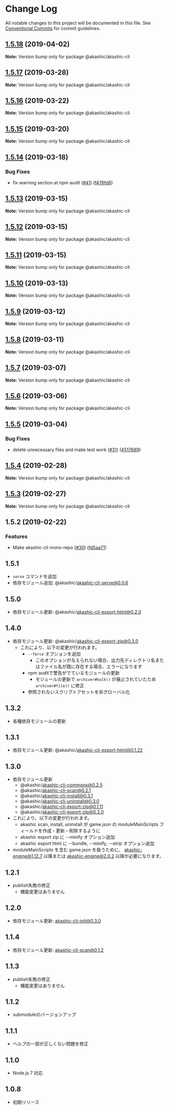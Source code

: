 # Change Log

All notable changes to this project will be documented in this file.
See [Conventional Commits](https://conventionalcommits.org) for commit guidelines.

## [1.5.18](https://github-com-akashic-cli/akashic-games/akashic-cli/compare/@akashic/akashic-cli@1.5.17...@akashic/akashic-cli@1.5.18) (2019-04-02)

**Note:** Version bump only for package @akashic/akashic-cli





## [1.5.17](https://github-com-akashic-cli/akashic-games/akashic-cli/compare/@akashic/akashic-cli@1.5.16...@akashic/akashic-cli@1.5.17) (2019-03-28)

**Note:** Version bump only for package @akashic/akashic-cli





## [1.5.16](https://github-com-akashic-cli/akashic-games/akashic-cli/compare/@akashic/akashic-cli@1.5.15...@akashic/akashic-cli@1.5.16) (2019-03-22)

**Note:** Version bump only for package @akashic/akashic-cli





## [1.5.15](https://github-com-akashic-cli/akashic-games/akashic-cli/compare/@akashic/akashic-cli@1.5.14...@akashic/akashic-cli@1.5.15) (2019-03-20)

**Note:** Version bump only for package @akashic/akashic-cli





## [1.5.14](https://github-com-akashic-cli/akashic-games/akashic-cli/compare/@akashic/akashic-cli@1.5.13...@akashic/akashic-cli@1.5.14) (2019-03-18)


### Bug Fixes

* fix warning section at npm audit ([#41](https://github-com-akashic-cli/akashic-games/akashic-cli/issues/41)) ([f476fd8](https://github-com-akashic-cli/akashic-games/akashic-cli/commit/f476fd8))





## [1.5.13](https://github-com-akashic-cli/akashic-games/akashic-cli/compare/@akashic/akashic-cli@1.5.12...@akashic/akashic-cli@1.5.13) (2019-03-15)

**Note:** Version bump only for package @akashic/akashic-cli





## [1.5.12](https://github-com-akashic-cli/akashic-games/akashic-cli/compare/@akashic/akashic-cli@1.5.11...@akashic/akashic-cli@1.5.12) (2019-03-15)

**Note:** Version bump only for package @akashic/akashic-cli





## [1.5.11](https://github-com-akashic-cli/akashic-games/akashic-cli/compare/@akashic/akashic-cli@1.5.10...@akashic/akashic-cli@1.5.11) (2019-03-15)

**Note:** Version bump only for package @akashic/akashic-cli





## [1.5.10](https://github-com-akashic-cli/akashic-games/akashic-cli/compare/@akashic/akashic-cli@1.5.9...@akashic/akashic-cli@1.5.10) (2019-03-13)

**Note:** Version bump only for package @akashic/akashic-cli





## [1.5.9](https://github-com-akashic-cli/akashic-games/akashic-cli/compare/@akashic/akashic-cli@1.5.8...@akashic/akashic-cli@1.5.9) (2019-03-12)

**Note:** Version bump only for package @akashic/akashic-cli





## [1.5.8](https://github-com-akashic-cli/akashic-games/akashic-cli/compare/@akashic/akashic-cli@1.5.7...@akashic/akashic-cli@1.5.8) (2019-03-11)

**Note:** Version bump only for package @akashic/akashic-cli





## [1.5.7](https://github-com-akashic-cli/akashic-games/akashic-cli/compare/@akashic/akashic-cli@1.5.6...@akashic/akashic-cli@1.5.7) (2019-03-07)

**Note:** Version bump only for package @akashic/akashic-cli





## [1.5.6](https://github-com-akashic-cli/akashic-games/akashic-cli/compare/@akashic/akashic-cli@1.5.5...@akashic/akashic-cli@1.5.6) (2019-03-06)

**Note:** Version bump only for package @akashic/akashic-cli





## [1.5.5](https://github-com-akashic-cli/akashic-games/akashic-cli/compare/@akashic/akashic-cli@1.5.4...@akashic/akashic-cli@1.5.5) (2019-03-04)


### Bug Fixes

* delete unnecessary files and make test work ([#31](https://github-com-akashic-cli/akashic-games/akashic-cli/issues/31)) ([4517689](https://github-com-akashic-cli/akashic-games/akashic-cli/commit/4517689))





## [1.5.4](https://github-com-akashic-cli/akashic-games/akashic-cli/compare/@akashic/akashic-cli@1.5.3...@akashic/akashic-cli@1.5.4) (2019-02-28)

**Note:** Version bump only for package @akashic/akashic-cli





## [1.5.3](https://github-com-akashic-cli/akashic-games/akashic-cli/compare/@akashic/akashic-cli@1.5.2...@akashic/akashic-cli@1.5.3) (2019-02-27)

**Note:** Version bump only for package @akashic/akashic-cli





## 1.5.2 (2019-02-22)


### Features

* Make akashic-cli mono-repo ([#30](https://github-com-akashic-cli/akashic-games/akashic-cli/issues/30)) ([fd5aa71](https://github-com-akashic-cli/akashic-games/akashic-cli/commit/fd5aa71))





## 1.5.1
* `serve` コマンドを追加
* 依存モジュール追加: @akashic/akashic-cli-serve@0.0.6

## 1.5.0
* 依存モジュール更新: @akashic/akashic-cli-export-html@0.2.0

## 1.4.0
* 依存モジュール更新: @akashic/akashic-cli-export-zip@0.3.0
  * これにより、以下の変更が行われます。
    * `--force` オプションを追加
      * このオプションが与えられない場合、出力先ディレクトリ名またはファイル名が既に存在する場合、エラーになります
    * npm auditで警告がでているモジュールの更新
      * モジュールの更新で `archiver#bulk()` が廃止されていたため `archiver#file()` に修正
    * 参照されないスクリプトアセットを非グローバル化

## 1.3.2
* 各種依存モジュールの更新

## 1.3.1
* 依存モジュール更新: @akashic/akashic-cli-export-html@0.1.22

## 1.3.0

* 依存モジュール更新
  * @akashic/akashic-cli-commons@0.2.5
  * @akashic/akashic-cli-scan@0.2.1
  * @akashic/akashic-cli-install@0.3.1
  * @akashic/akashic-cli-uninstall@0.3.0
  * @akashic/akashic-cli-export-zip@0.1.11
  * @akashic/akashic-cli-export-zip@0.2.0
* これにより、以下の変更が行われます。
  * akashic scan, install, uninstall が game.json の moduleMainScripts フィールドを作成・更新・削除するように
  * akashic export zip に --minify オプション追加
  * akashic export html に --bundle, --minify, --strip オプション追加
* moduleMainScripts を含む game.json を扱うために、 akashic-engine@1.12.7 以降または akashic-engine@2.0.2 以降が必要になります。

## 1.2.1
* publish失敗の修正
  * 機能変更はありません

## 1.2.0
* 依存モジュール更新: akashic-cli-init@0.3.0

## 1.1.4
* 依存モジュール更新: akashic-cli-scan@0.1.2

## 1.1.3
* publish失敗の修正
  * 機能変更はありません

## 1.1.2
* submoduleのバージョンアップ

## 1.1.1
* ヘルプの一部が正しくない問題を修正

## 1.1.0

* Node.js 7 対応

## 1.0.8

* 初期リリース
